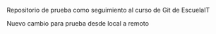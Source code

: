 


Repositorio de prueba como seguimiento al curso de Git de EscuelaIT

Nuevo cambio para prueba desde local a remoto
